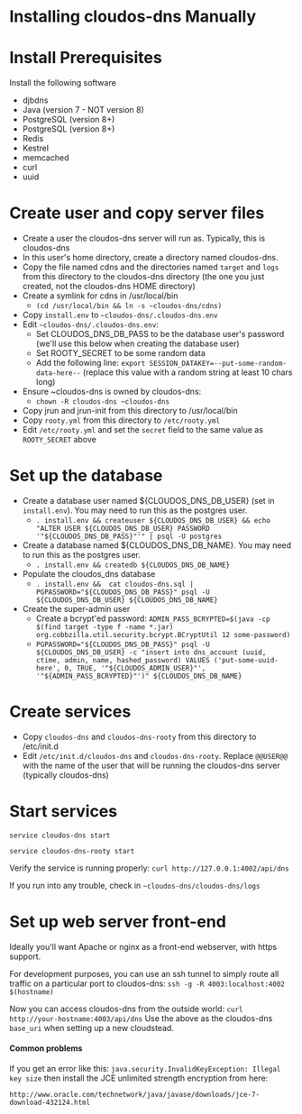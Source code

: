 Installing cloudos-dns Manually
===============================


# Install Prerequisites

Install the following software
   * djbdns
   * Java (version 7 - NOT version 8)
   * PostgreSQL (version 8+)
   * PostgreSQL (version 8+)
   * Redis
   * Kestrel
   * memcached
   * curl
   * uuid

# Create user and copy server files

   * Create a user the cloudos-dns server will run as. Typically, this is cloudos-dns
   * In this user's home directory, create a directory named cloudos-dns.
   * Copy the file named cdns and the directories named `target` and `logs` from this directory to the cloudos-dns directory (the one you just created, not the cloudos-dns HOME directory)
   * Create a symlink for cdns in /usr/local/bin
        * `(cd /usr/local/bin && ln -s ~cloudos-dns/cdns)`
   * Copy `install.env` to `~cloudos-dns/.cloudos-dns.env`
   * Edit `~cloudos-dns/.cloudos-dns.env`:
        * Set CLOUDOS_DNS_DB_PASS to be the database user's password (we'll use this below when creating the database user)
        * Set ROOTY_SECRET to be some random data
        * Add the following line: `export SESSION_DATAKEY=--put-some-random-data-here--` (replace this value with a random string at least 10 chars long)
   * Ensure ~cloudos-dns is owned by cloudos-dns:
        * `chown -R cloudos-dns ~cloudos-dns`
   * Copy jrun and jrun-init from this directory to /usr/local/bin
   * Copy `rooty.yml` from this directory to `/etc/rooty.yml`
   * Edit `/etc/rooty.yml` and set the `secret` field to the same value as `ROOTY_SECRET` above

# Set up the database
   
   * Create a database user named ${CLOUDOS_DNS_DB_USER} (set in `install.env`). You may need to run this as the postgres user.
       * `. install.env && createuser ${CLOUDOS_DNS_DB_USER} && echo "ALTER USER ${CLOUDOS_DNS_DB_USER} PASSWORD '"${CLOUDOS_DNS_DB_PASS}"'" | psql -U postgres`
   * Create a database named ${CLOUDOS_DNS_DB_NAME}. You may need to run this as the postgres user.
       * `. install.env && createdb ${CLOUDOS_DNS_DB_NAME}`
   * Populate the cloudos_dns database 
       * `. install.env &&  cat cloudos-dns.sql | PGPASSWORD="${CLOUDOS_DNS_DB_PASS}" psql -U ${CLOUDOS_DNS_DB_USER} ${CLOUDOS_DNS_DB_NAME}`
   * Create the super-admin user
      * Create a bcrypt'ed password: `ADMIN_PASS_BCRYPTED=$(java -cp $(find target -type f -name *.jar) org.cobbzilla.util.security.bcrypt.BCryptUtil 12 some-password)`
      * `PGPASSWORD="${CLOUDOS_DNS_DB_PASS}" psql -U ${CLOUDOS_DNS_DB_USER} -c "insert into dns_account (uuid, ctime, admin, name, hashed_password) VALUES ('put-some-uuid-here', 0, TRUE, '"${CLOUDOS_ADMIN_USER}"', '"${ADMIN_PASS_BCRYPTED}"')" ${CLOUDOS_DNS_DB_NAME}`
        
# Create services

   * Copy `cloudos-dns` and `cloudos-dns-rooty` from this directory to /etc/init.d
   * Edit `/etc/init.d/cloudos-dns` and `cloudos-dns-rooty`. Replace `@@USER@@` with the name of the user that will be running the cloudos-dns server (typically cloudos-dns)

# Start services

`service cloudos-dns start`

`service cloudos-dns-rooty start`

Verify the service is running properly: `curl http://127.0.0.1:4002/api/dns`

If you run into any trouble, check in `~cloudos-dns/cloudos-dns/logs`

# Set up web server front-end

Ideally you'll want Apache or nginx as a front-end webserver, with https support.

For development purposes, you can use an ssh tunnel to simply route all traffic on a particular port to 
cloudos-dns: `ssh -g -R 4003:localhost:4002 $(hostname)`

Now you can access cloudos-dns from the outside world: `curl http://your-hostname:4003/api/dns`
Use the above as the cloudos-dns `base_uri` when setting up a new cloudstead.

#### Common problems

If you get an error like this: `java.security.InvalidKeyException: Illegal key size` then
install the JCE unlimited strength encryption from here:

    http://www.oracle.com/technetwork/java/javase/downloads/jce-7-download-432124.html
